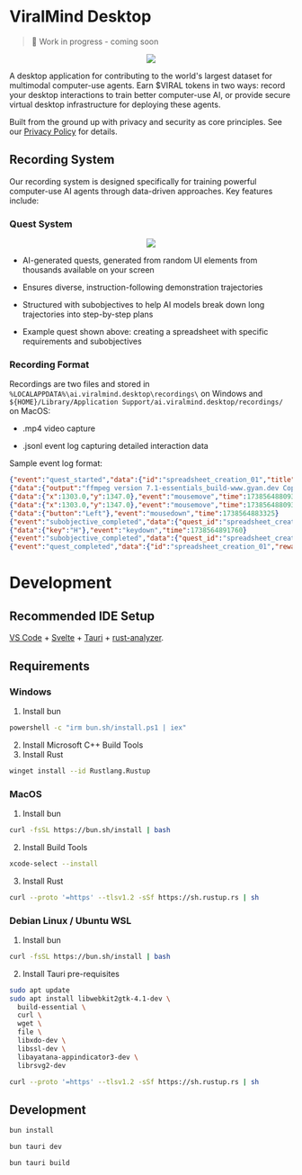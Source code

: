 # ViralMind Desktop

> 🚧 Work in progress - coming soon

<p align="center" width="100%">
    <img src="https://github.com/user-attachments/assets/304e2bd6-9584-4d4b-afdb-71d759d91846">
</p>

A desktop application for contributing to the world's largest dataset for multimodal computer-use agents. Earn $VIRAL tokens in two ways: record your desktop interactions to train better computer-use AI, or provide secure virtual desktop infrastructure for deploying these agents. 

Built from the ground up with privacy and security as core principles. See our [Privacy Policy](PRIVACY.md) for details.

## Recording System

Our recording system is designed specifically for training powerful computer-use AI agents through data-driven approaches. Key features include:

### Quest System

<p align="center" width="100%">
    <img src="https://github.com/user-attachments/assets/8f516e95-1a5d-49a0-9c27-aa932b7cd6d5">
</p>

- AI-generated quests, generated from random UI elements from thousands available on your screen

- Ensures diverse, instruction-following demonstration trajectories

- Structured with subobjectives to help AI models break down long trajectories into step-by-step plans

- Example quest shown above: creating a spreadsheet with specific requirements and subobjectives

### Recording Format

Recordings are two files and stored in `%LOCALAPPDATA%\ai.viralmind.desktop\recordings\` on Windows and `${HOME}/Library/Application Support/ai.viralmind.desktop/recordings/` on MacOS:

- .mp4 video capture

- .jsonl event log capturing detailed interaction data

Sample event log format:

```json
{"event":"quest_started","data":{"id":"spreadsheet_creation_01","title":"Create a New Spreadsheet","description":"Open Excel or Google Sheets and create a new spreadsheet with at least 3 columns and 5 rows of data","reward":10},"time":1738564880000}
{"data":{"output":"ffmpeg version 7.1-essentials_build-www.gyan.dev Copyright (c) 2000-2024 the FFmpeg developers"},"event":"ffmpeg_stderr","time":1738564880824}
{"data":{"x":1303.0,"y":1347.0},"event":"mousemove","time":1738564880935}
{"data":{"x":1303.0,"y":1347.0},"event":"mousemove","time":1738564880935}
{"data":{"button":"Left"},"event":"mousedown","time":1738564883325}
{"event":"subobjective_completed","data":{"quest_id":"spreadsheet_creation_01","objective":"Open spreadsheet application","index":1},"time":1738564883525}
{"data":{"key":"H"},"event":"keydown","time":1738564891760}
{"event":"subobjective_completed","data":{"quest_id":"spreadsheet_creation_01","objective":"Create new document","index":2},"time":1738564892000}
{"event":"quest_completed","data":{"id":"spreadsheet_creation_01","reward_earned":10,"time_taken":12000},"time":1738564892500}
```

# Development

## Recommended IDE Setup

[VS Code](https://code.visualstudio.com/) + [Svelte](https://marketplace.visualstudio.com/items?itemName=svelte.svelte-vscode) + [Tauri](https://marketplace.visualstudio.com/items?itemName=tauri-apps.tauri-vscode) + [rust-analyzer](https://marketplace.visualstudio.com/items?itemName=rust-lang.rust-analyzer).

## Requirements

### Windows

1. Install bun
```bash
powershell -c "irm bun.sh/install.ps1 | iex"
```
2. Install Microsoft C++ Build Tools
3. Install Rust
```bash
winget install --id Rustlang.Rustup
```

### MacOS

1. Install bun
```bash
curl -fsSL https://bun.sh/install | bash
```

2. Install Build Tools
```bash
xcode-select --install
```

3. Install Rust
```bash
curl --proto '=https' --tlsv1.2 -sSf https://sh.rustup.rs | sh
```


### Debian Linux / Ubuntu WSL

1. Install bun
```bash
curl -fsSL https://bun.sh/install | bash
```

2. Install Tauri pre-requisites
```bash
sudo apt update
sudo apt install libwebkit2gtk-4.1-dev \
  build-essential \
  curl \
  wget \
  file \
  libxdo-dev \
  libssl-dev \
  libayatana-appindicator3-dev \
  librsvg2-dev

curl --proto '=https' --tlsv1.2 -sSf https://sh.rustup.rs | sh
```

## Development

```bash
bun install
```

```bash
bun tauri dev
```

```bash
bun tauri build
```
